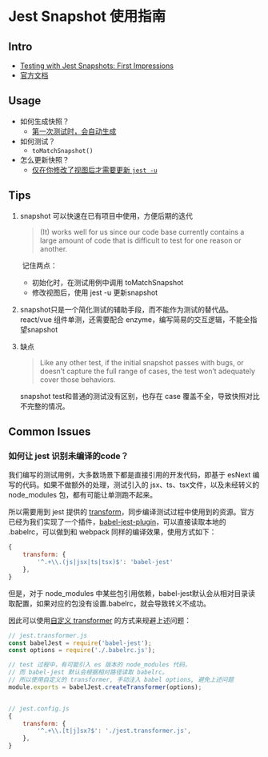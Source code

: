 # Jest Snapshot 使用指南

## Intro

* [Testing with Jest Snapshots: First Impressions](http://benmccormick.org/2016/09/19/testing-with-jest-snapshots-first-impressions/)
* [官方文档](https://jestjs.io/docs/en/snapshot-testing)

## Usage

* 如何生成快照？
  * [第一次测试时，会自动生成](https://jestjs.io/docs/en/snapshot-testing#snapshot-testing-with-jest)
* 如何测试？
  * `toMatchSnapshot()`
* 怎么更新快照？
  * [仅在你修改了视图后才需要更新 `jest -u`](https://jestjs.io/docs/en/snapshot-testing#updating-snapshots)

## Tips

1.  snapshot 可以快速在已有项目中使用，方便后期的迭代

    > (It) works well for us since our code base currently contains a large amount of code that is difficult to test for one reason or another.

    ​ 记住两点：

    * 初始化时，在测试用例中调用 toMatchSnapshot
    * 修改视图后，使用  jest -u 更新snapshot
2. snapshot只是一个简化测试的辅助手段，而不能作为测试的替代品。 react/vue 组件单测，还需要配合 enzyme，编写简易的交互逻辑，不能全指望snapshot
3.  缺点

    > Like any other test, if the initial snapshot passes with bugs, or doesn’t capture the full range of cases, the test won’t adequately cover those behaviors.

    snapshot test和普通的测试没有区别，也存在 case 覆盖不全，导致快照对比不完整的情况。

## Common Issues

### 如何让 jest 识别未编译的code？

我们编写的测试用例，大多数场景下都是直接引用的开发代码，即基于 esNext 编写的代码。如果不做额外的处理，测试引入的 jsx、ts、tsx文件，以及未经转义的 node\_modules 包，都有可能让单测跑不起来。

所以需要用到 jest 提供的 [transform](https://jestjs.io/docs/en/configuration#transform-object-string-string)，同步编译测试过程中使用到的资源。官方已经为我们实现了一个插件，[babel-jest-plugin](https://github.com/facebook/jest/tree/master/packages/babel-jest#setup)，可以直接读取本地的 .babelrc，可以做到和 webpack 同样的编译效果，使用方式如下：

```javascript
{
    transform: {
        '^.+\\.(js|jsx|ts|tsx)$': 'babel-jest'
    },
}
```

但是，对于 node\_modules 中某些包引用依赖，babel-jest默认会从相对目录读取配置，如果对应的包没有设置.babelrc，就会导致转义不成功。

因此可以使用[自定义 transformer](https://jestjs.io/docs/en/tutorial-react#custom-transformers) 的方式来规避上述问题：

```javascript
// jest.transformer.js
const babelJest = require('babel-jest');
const options = require('./.babelrc.js');

// test 过程中，有可能引入 es 版本的 node_modules 代码，
// 而 babel-jest 默认会根据相对路径读取 babelrc。
// 所以使用自定义的 transformer, 手动注入 babel options, 避免上述问题
module.exports = babelJest.createTransformer(options);


// jest.config.js
{
    transform: {
        '^.+\\.[t|j]sx?$': './jest.transformer.js',
    },
}
```
